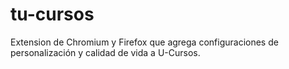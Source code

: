 # tu-cursos
Extension de Chromium y Firefox que agrega configuraciones de personalización y calidad de vida a U-Cursos.
